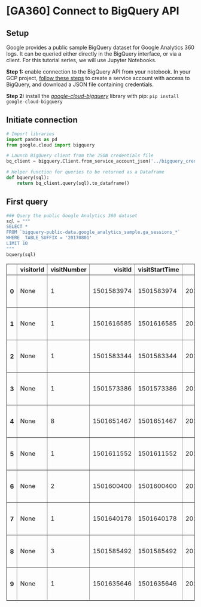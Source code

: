# [GA360] Connect to BigQuery API

## Setup

Google provides a public sample BigQuery dataset for Google Analytics 360 logs. It can be queried either directly in the BigQuery interface, or via a client. For this tutorial series, we will use Jupyter Notebooks.

**Step 1:** enable connection to the BigQuery API from your notebook. In your GCP project, [follow these steps](https://cloud.google.com/bigquery/docs/quickstarts/quickstart-client-libraries?hl=en#before-you-begin) to create a service account with access to BigQuery, and download a JSON file containing credentials.

**Step 2:** install the [*google-cloud-bigquery*](https://pypi.org/project/google-cloud-bigquery/) library with pip: `pip install google-cloud-bigquery`

## Initiate connection


```python
# Import libraries
import pandas as pd
from google.cloud import bigquery
```


```python
# Launch BigQuery client from the JSON credentials file
bq_client = bigquery.Client.from_service_account_json('../bigquery_creds.json')

# Helper function for queries to be returned as a Dataframe
def bquery(sql):
    return bq_client.query(sql).to_dataframe()
```

## First query


```python
### Query the public Google Analytics 360 dataset
sql = """
SELECT *
FROM `bigquery-public-data.google_analytics_sample.ga_sessions_*`
WHERE _TABLE_SUFFIX = '20170801'
LIMIT 10
"""
bquery(sql)
```




<div>
<style scoped>
    .dataframe tbody tr th:only-of-type {
        vertical-align: middle;
    }

    .dataframe tbody tr th {
        vertical-align: top;
    }

    .dataframe thead th {
        text-align: right;
    }
</style>
<table border="1" class="dataframe">
  <thead>
    <tr style="text-align: right;">
      <th></th>
      <th>visitorId</th>
      <th>visitNumber</th>
      <th>visitId</th>
      <th>visitStartTime</th>
      <th>date</th>
      <th>totals</th>
      <th>trafficSource</th>
      <th>device</th>
      <th>geoNetwork</th>
      <th>customDimensions</th>
      <th>hits</th>
      <th>fullVisitorId</th>
      <th>userId</th>
      <th>clientId</th>
      <th>channelGrouping</th>
      <th>socialEngagementType</th>
    </tr>
  </thead>
  <tbody>
    <tr>
      <th>0</th>
      <td>None</td>
      <td>1</td>
      <td>1501583974</td>
      <td>1501583974</td>
      <td>20170801</td>
      <td>{'visits': 1, 'hits': 1, 'pageviews': 1, 'time...</td>
      <td>{'referralPath': None, 'campaign': '(not set)'...</td>
      <td>{'browser': 'Chrome', 'browserVersion': 'not a...</td>
      <td>{'continent': 'Americas', 'subContinent': 'Car...</td>
      <td>[]</td>
      <td>[{'hitNumber': 1, 'time': 0, 'hour': 3, 'minut...</td>
      <td>2248281639583218707</td>
      <td>None</td>
      <td>None</td>
      <td>Organic Search</td>
      <td>Not Socially Engaged</td>
    </tr>
    <tr>
      <th>1</th>
      <td>None</td>
      <td>1</td>
      <td>1501616585</td>
      <td>1501616585</td>
      <td>20170801</td>
      <td>{'visits': 1, 'hits': 1, 'pageviews': 1, 'time...</td>
      <td>{'referralPath': None, 'campaign': '(not set)'...</td>
      <td>{'browser': 'Chrome', 'browserVersion': 'not a...</td>
      <td>{'continent': 'Americas', 'subContinent': 'Nor...</td>
      <td>[{'index': 4, 'value': 'North America'}]</td>
      <td>[{'hitNumber': 1, 'time': 0, 'hour': 12, 'minu...</td>
      <td>8647436381089107732</td>
      <td>None</td>
      <td>None</td>
      <td>Organic Search</td>
      <td>Not Socially Engaged</td>
    </tr>
    <tr>
      <th>2</th>
      <td>None</td>
      <td>1</td>
      <td>1501583344</td>
      <td>1501583344</td>
      <td>20170801</td>
      <td>{'visits': 1, 'hits': 1, 'pageviews': 1, 'time...</td>
      <td>{'referralPath': None, 'campaign': '(not set)'...</td>
      <td>{'browser': 'Chrome', 'browserVersion': 'not a...</td>
      <td>{'continent': 'Asia', 'subContinent': 'Souther...</td>
      <td>[{'index': 4, 'value': 'APAC'}]</td>
      <td>[{'hitNumber': 1, 'time': 0, 'hour': 3, 'minut...</td>
      <td>2055839700856389632</td>
      <td>None</td>
      <td>None</td>
      <td>Organic Search</td>
      <td>Not Socially Engaged</td>
    </tr>
    <tr>
      <th>3</th>
      <td>None</td>
      <td>1</td>
      <td>1501573386</td>
      <td>1501573386</td>
      <td>20170801</td>
      <td>{'visits': 1, 'hits': 1, 'pageviews': 1, 'time...</td>
      <td>{'referralPath': None, 'campaign': '(not set)'...</td>
      <td>{'browser': 'Chrome', 'browserVersion': 'not a...</td>
      <td>{'continent': 'Europe', 'subContinent': 'Weste...</td>
      <td>[{'index': 4, 'value': 'EMEA'}]</td>
      <td>[{'hitNumber': 1, 'time': 0, 'hour': 0, 'minut...</td>
      <td>0750846065342433129</td>
      <td>None</td>
      <td>None</td>
      <td>Direct</td>
      <td>Not Socially Engaged</td>
    </tr>
    <tr>
      <th>4</th>
      <td>None</td>
      <td>8</td>
      <td>1501651467</td>
      <td>1501651467</td>
      <td>20170801</td>
      <td>{'visits': 1, 'hits': 1, 'pageviews': 1, 'time...</td>
      <td>{'referralPath': None, 'campaign': '(not set)'...</td>
      <td>{'browser': 'Chrome', 'browserVersion': 'not a...</td>
      <td>{'continent': 'Americas', 'subContinent': 'Nor...</td>
      <td>[{'index': 4, 'value': 'North America'}]</td>
      <td>[{'hitNumber': 1, 'time': 0, 'hour': 22, 'minu...</td>
      <td>0573427169410921198</td>
      <td>None</td>
      <td>None</td>
      <td>Organic Search</td>
      <td>Not Socially Engaged</td>
    </tr>
    <tr>
      <th>5</th>
      <td>None</td>
      <td>1</td>
      <td>1501611552</td>
      <td>1501611552</td>
      <td>20170801</td>
      <td>{'visits': 1, 'hits': 1, 'pageviews': 1, 'time...</td>
      <td>{'referralPath': '/imgres', 'campaign': '(not ...</td>
      <td>{'browser': 'Chrome', 'browserVersion': 'not a...</td>
      <td>{'continent': 'Asia', 'subContinent': 'Southea...</td>
      <td>[]</td>
      <td>[{'hitNumber': 1, 'time': 0, 'hour': 11, 'minu...</td>
      <td>8313021323030224050</td>
      <td>None</td>
      <td>None</td>
      <td>Referral</td>
      <td>Not Socially Engaged</td>
    </tr>
    <tr>
      <th>6</th>
      <td>None</td>
      <td>2</td>
      <td>1501600400</td>
      <td>1501600400</td>
      <td>20170801</td>
      <td>{'visits': 1, 'hits': 1, 'pageviews': 1, 'time...</td>
      <td>{'referralPath': None, 'campaign': '(not set)'...</td>
      <td>{'browser': 'Chrome', 'browserVersion': 'not a...</td>
      <td>{'continent': 'Americas', 'subContinent': 'Nor...</td>
      <td>[{'index': 4, 'value': 'North America'}]</td>
      <td>[{'hitNumber': 1, 'time': 0, 'hour': 8, 'minut...</td>
      <td>9161549067325106850</td>
      <td>None</td>
      <td>None</td>
      <td>Organic Search</td>
      <td>Not Socially Engaged</td>
    </tr>
    <tr>
      <th>7</th>
      <td>None</td>
      <td>1</td>
      <td>1501640178</td>
      <td>1501640178</td>
      <td>20170801</td>
      <td>{'visits': 1, 'hits': 1, 'pageviews': 1, 'time...</td>
      <td>{'referralPath': None, 'campaign': '(not set)'...</td>
      <td>{'browser': 'Chrome', 'browserVersion': 'not a...</td>
      <td>{'continent': 'Asia', 'subContinent': 'Southea...</td>
      <td>[{'index': 4, 'value': 'APAC'}]</td>
      <td>[{'hitNumber': 1, 'time': 0, 'hour': 19, 'minu...</td>
      <td>7712738124831804349</td>
      <td>None</td>
      <td>None</td>
      <td>Organic Search</td>
      <td>Not Socially Engaged</td>
    </tr>
    <tr>
      <th>8</th>
      <td>None</td>
      <td>3</td>
      <td>1501585492</td>
      <td>1501585492</td>
      <td>20170801</td>
      <td>{'visits': 1, 'hits': 1, 'pageviews': 1, 'time...</td>
      <td>{'referralPath': '/', 'campaign': '(not set)',...</td>
      <td>{'browser': 'Chrome', 'browserVersion': 'not a...</td>
      <td>{'continent': 'Americas', 'subContinent': 'Nor...</td>
      <td>[{'index': 4, 'value': 'North America'}]</td>
      <td>[{'hitNumber': 1, 'time': 0, 'hour': 4, 'minut...</td>
      <td>6644155147493409979</td>
      <td>None</td>
      <td>None</td>
      <td>Referral</td>
      <td>Not Socially Engaged</td>
    </tr>
    <tr>
      <th>9</th>
      <td>None</td>
      <td>1</td>
      <td>1501635646</td>
      <td>1501635646</td>
      <td>20170801</td>
      <td>{'visits': 1, 'hits': 1, 'pageviews': 1, 'time...</td>
      <td>{'referralPath': None, 'campaign': '(not set)'...</td>
      <td>{'browser': 'Chrome', 'browserVersion': 'not a...</td>
      <td>{'continent': 'Americas', 'subContinent': 'Nor...</td>
      <td>[{'index': 4, 'value': 'North America'}]</td>
      <td>[{'hitNumber': 1, 'time': 0, 'hour': 18, 'minu...</td>
      <td>2485028951030553624</td>
      <td>None</td>
      <td>None</td>
      <td>Organic Search</td>
      <td>Not Socially Engaged</td>
    </tr>
  </tbody>
</table>
</div>



